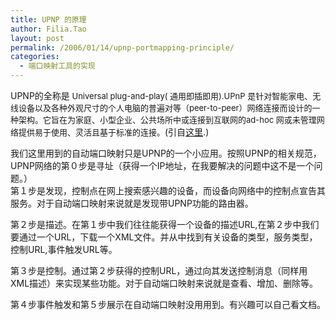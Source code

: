 ```yaml
---
title: UPNP 的原理
author: Filia.Tao
layout: post
permalink: /2006/01/14/upnp-portmapping-principle/
categories:
  - 端口映射工具的实现
---
```

UPNP的全称是<font size="-1"> Universal plug-and-play( 通用即插即用).UPnP 是针对智能家电、无线设备以及各种外观尺寸的个人电脑的普遍对等（peer-to-peer）网络连接而设计的一种架构。它旨在为家庭、小型企业、公共场所中或连接到互联网的ad-hoc 网或未管理网络提供易于使用、灵活且基于标准的连接。</font>(引自[这里][1].)

我们这里用到的自动端口映射只是UPNP的一个小应用。按照UPNP的相关规范，UPNP网络的第０步是寻址（获得一个IP地址，在我要解决的问题中这不是一个问题。）  
第１步是发现，控制点在网上搜索感兴趣的设备，而设备向网络中的控制点宣告其服务。对于自动端口映射来说就是发现带UPNP功能的路由器。

第２步是描述。在第１步中我们往往能获得一个设备的描述URL,在第２步中我们要通过一个URL，下载一个XML文件。并从中找到有关设备的类型，服务类型，控制URL,事件触发URL等。

第３步是控制。通过第２步获得的控制URL，通过向其发送控制消息（同样用XML描述）来实现某些功能。对于自动端口映射来说就是查看、增加、删除等。

第４步事件触发和第５步展示在自动端口映射没用用到。有兴趣可以自己看文档。

 [1]: http://www.upnp.org/resources/documents/UDA1.0-Chinese_.pdf

